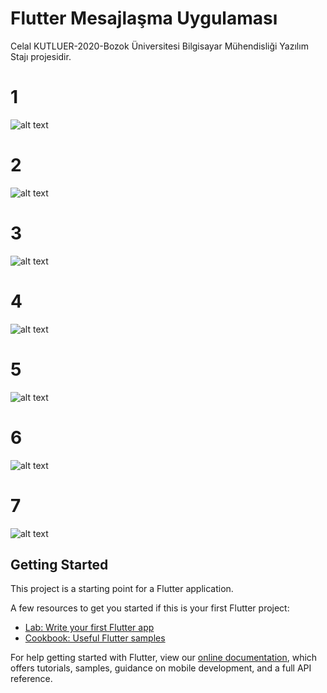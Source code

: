 # Flutter Mesajlaşma Uygulaması

Celal KUTLUER-2020-Bozok Üniversitesi Bilgisayar Mühendisliği Yazılım Stajı projesidir.

# 1
![alt text](https://github.com/celalkutluer/flutter_chat_application/blob/master/images/screens/uyg_01.jpg)

# 2
![alt text](https://github.com/celalkutluer/flutter_chat_application/blob/master/images/screens/uyg_02.jpg)

# 3
![alt text](https://github.com/celalkutluer/flutter_chat_application/blob/master/images/screens/uyg_03.jpg)

# 4
![alt text](https://github.com/celalkutluer/flutter_chat_application/blob/master/images/screens/uyg_04.jpg)

# 5
![alt text](https://github.com/celalkutluer/flutter_chat_application/blob/master/images/screens/uyg_05.jpg)

# 6
![alt text](https://github.com/celalkutluer/flutter_chat_application/blob/master/images/screens/uyg_06.jpg)

# 7
![alt text](https://github.com/celalkutluer/flutter_chat_application/blob/master/images/screens/uyg_07.jpg)


## Getting Started

This project is a starting point for a Flutter application.

A few resources to get you started if this is your first Flutter project:

- [Lab: Write your first Flutter app](https://flutter.dev/docs/get-started/codelab)
- [Cookbook: Useful Flutter samples](https://flutter.dev/docs/cookbook)

For help getting started with Flutter, view our
[online documentation](https://flutter.dev/docs), which offers tutorials,
samples, guidance on mobile development, and a full API reference.
